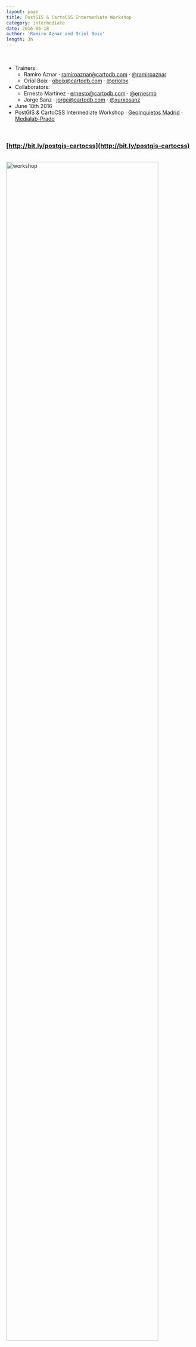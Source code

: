 ```yaml
---
layout: page
title: PostGIS & CartoCSS Intermediate Workshop
category: intermediate
date: 2016-06-18
author: 'Ramiro Aznar and Oriol Boix'
length: 3h
---
```


<br>

* Trainers:
  * Ramiro Aznar · ramiroaznar@cartodb.com · [@ramiroaznar](http://twitter.com/ramiroaznar)
  * Oriol Boix · oboix@cartodb.com · [@oriolbx](http://twitter.com/oriolbx)
* Collaborators:
  * Ernesto Martínez · ernesto@cartodb.com · [@ernesmb](http://twitter.com/ernesmb)
  * Jorge Sanz · jorge@cartodb.com · [@xurxosanz](http://twitter.com/xurxosanz)
* June 18th 2016
* PostGIS & CartoCSS Intermediate Workshop · [GeoInquietos Madrid](http://geoinquietos.org/grupos/madrid/) · [Medialab-Prado](http://medialab-prado.es/)

<br>

### [http://bit.ly/postgis-cartocss](http://bit.ly/postgis-cartocss)

<br>

<img src="../img/160618-cartocss/workshop.png" alt="workshop" height="auto" width="90%">

<br>

The PostGIS worshops is based on [the SIGLibre10 CartoDB Workshop](http://cartodb.github.io/training/intermediate/siglibre10-workshop.html). The CartoCSS workshop is also mainly based on the CartoDB Design Webinars conducted by Mamata Akella ([@mamatakella](http://twitter.com/mamatakella)) and Emilio García ([@piensaenpixel](http://twitter.com/piensaenpixel)):

* Part 1 - Airport Traffic Map: [slides](https://docs.google.com/presentation/d/1gFR-JFoIOQgsW3UlC_7jmf6Y2xivKMP9WzRY1gUhdJc/edit#slide=id.gf0137e96d_0_59) & [gist](https://gist.github.com/piensaenpixel/d4058de9781eb77ebc81#file-readme-md).
* Part 2 - Migration Map: [slides](https://docs.google.com/presentation/d/1e0P-BoUlxz1JcxKvF9Q4SE-PFuRs2NvMbPXI9L_AIOE/edit#slide=id.gf0137e96d_0_59) & [gist](https://gist.github.com/piensaenpixel/d7596c688dac980bde61886bc1a21869).

<br>

#### Map Academy, tutorials and other related online resources

* [**Map Academy** courses](https://academy.cartodb.com/):
  * [SQL and PostGIS in CartoDB](https://academy.cartodb.com/courses/sql-postgis/)
  * [Intro to Map Design](https://academy.cartodb.com/courses/design-for-beginners/)
  * [Academy Lite - CartoCSS](https://academy.cartodb.com/courses/academy-lite/cartocss/)
* [**Tutorials**](https://docs.cartodb.com/tutorials/):
  * [Using SQL to Project Your Map Using Albers Projection](https://docs.cartodb.com/tutorials/albers/)
  * [Style Map Based Values in your Table](https://docs.cartodb.com/tutorials/conditional_styling/)
* [**PostGIS Documentation**](http://postgis.net/documentation/)
* [**CartoCSS Documentation**](https://docs.cartodb.com/cartodb-platform/cartocss/)
* [Other online resources](https://github.com/ramiroaznar/intro-cartodb)

<br>

#### Further questions and troubleshooting

* Some questions could be already anwered at **[GIS Stack Exchange](gis.stackexchange.com/questions/tagged/cartodb)** `cartodb` tag.
* Email to **support@cartodb.com**.

<br>

### Contents

1. [Spatial Analysis with PostGIS](#postgis)
* [Datasets](#datasets)
* [Working with projections](#projections)
* [Changing map projections](#robinson)
* [Geometric relations](#geometric)
* [Proximity analysis](#proximity)
* [Geoprocessing](#geoprocessing)

2. [Cartographic Design with CartoCSS](#cartocss)
* [(Some) Design Principles](#design)
* [Styling with CartoCSS](#styling)
* [Let's get mapping!](#map)

<br>

----

## 1. Spatial Analysis with PostGIS <a name="postgis"></a>

### 1. 0. Datasets

These are the datasets we are going to use on our workshop. You'll find them all on our [Data Library](https://cartodb.com/data-library) and fit way well on a free account.

* **Populated Places** [`ne_10m_populated_places_simple`]: City and town points.
* **World Borders** [`world_borders`]: World countries borders.
* **Land** [`ne_50m_land`]: World emerged lands.
* **European countries** [`ne_adm0_europe`]: European countries geometries.


### 1. 1. Working with projections <a name="projections"></a>

#### `geometry` vs. `geography`

* **`Geometry`** uses a cartesian plane to measure and store features (CRS units):

    >The basis for the PostGIS `geometry` type is a plane. The shortest path between two points on the plane is a straight line. That means calculations on geometries (areas, distances, lengths, intersections, etc) can be calculated using cartesian mathematics and straight line vectors.

* **`Geography`** uses a sphere to measure and store features (Meters):

    >The basis for the PostGIS `geography` type is a sphere. The shortest path between two points on the sphere is a great circle arc. That means that calculations on geographies (areas, distances, lengths, intersections, etc) must be calculated on the sphere, using more complicated mathematics. For more accurate measurements, the calculations must take the actual spheroidal shape of the world into account, and the mathematics becomes very complicated indeed.

More about the `geography` type can be found [here](http://workshops.boundlessgeo.com/postgis-intro/geography.html) and [here](http://postgis.net/docs/manual-1.5/ch04.html#PostGIS_Geography).

<br>

![cart_vs_sph](../img/common/cartesian_spherical.jpg)

<br>

![LA-CDG](../img/common/lax_cdg.jpg)

_Source: [Boundless Postgis intro](http://workshops.boundlessgeo.com/postgis-intro)_

<br>

#### `the_geom` vs. `the_geom_webmercator`
* **`the_geom`** EPSG:4326. Unprojected coordinates in **decimal degrees** (Lon/Lat). WGS84 Spheroid.
* **`the_geom_webmercator`** EPSG:3857. UTM projected coordinates in **mercator units**. This is a conventional Coordinate Reference System, widely accepted as a 'de facto' standard in webmapping.

In CartoDB, **the_geom_webmercator column is the one we see represented in the map**. Know more about projections:

* In [this tutorial](http://docs.cartodb.com/tutorials/projections/).
* [Map Projections in Wikipedia](https://en.wikipedia.org/wiki/Map_projection).
* In [this CartoDB blog post](http://blog.cartodb.com/free-your-maps-web-mercator/).


### 1. 2. Changing map projections <a name="robinson"></a>

#### Accessing the **list of default projections** available in CartoDB:

```sql
SELECT
  *
FROM
  spatial_ref_sys
```

<br>

![srid](../img/common/srid.png)

<br>

#### Accessing the hidden **the_geom_webmercator** field:

```sql
SELECT
  the_geom_webmercator
FROM
  ne_50m_land
```

#### Adding **World Robinson** projection (ESPG:54030):

```sql
INSERT INTO spatial_ref_sys
  (srid, auth_name, auth_srid, proj4text, srtext) values (54030, 'EPSG', 54030,
'+proj=robin +datum=WGS84','PROJCS["World_Robinson",
    GEOGCS["GCS_WGS_1984",
        DATUM["WGS_1984",
            SPHEROID["WGS_1984",6378137,298.257223563]],
        PRIMEM["Greenwich",0],
        UNIT["Degree",0.017453292519943295]],
    PROJECTION["Robinson"],
    PARAMETER["False_Easting",0],
    PARAMETER["False_Northing",0],
    PARAMETER["Central_Meridian",0],
    UNIT["Meter",1],
    AUTHORITY["EPSG","54030"]]');
```

#### ST_Transform()

```sql
SELECT
  cartodb_id, ST_Transform(the_geom, 54030) AS the_geom_webmercator
FROM
  ne_50m_land
```

<br>

![robinson](../img/common/robinson.png)

<br>

_About [`ST_Transform`](http://postgis.net/docs/ST_Transform.html)._


### 1. 3 Geometric relations <a name="geometric"></a>

* Equals: [ST_Equals](http://postgis.net/docs/ST_Equals.html)
* Disjoint: [ST_Disjoint](http://postgis.net/docs/ST_Disjoint.html)
* Intersects: [ST_Intersects](http://postgis.org/docs/ST_Intersects.html)
* Touches: [ST_Touches](http://postgis.net/docs/ST_Touches.html)
* Crosses: [ST_Crosses](http://postgis.net/docs/ST_Crosses.html)
* Within: [ST_Within](http://postgis.net/docs/manual-1.4/ST_Within.html)
* Contains: [ST_Contains](http://postgis.net/docs/manual-1.4/ST_Contains.html)
* Overlaps: [ST_Overlaps](http://postgis.net/docs/manual-1.4/ST_Overlaps.html)

Examples:

<br>

![spatialrelations](../img/common/TopologicSpatialRelarions2.png)

_Source: [Wikipedia examples of spatial relations](https://en.wikipedia.org/wiki/DE-9IM)_

<br>

\***Important**: The geometric relations are very strict, make sure that the geometries that you will use are valid.
Use the valid functions of PostGIS to check if the geometries are valid or not.

_About [`ST_isValid`](http://postgis.net/docs/ST_IsValid.html),[`ST_MakeValid`](http://postgis.net/docs/ST_MakeValid.html),[`ST_isValidReason`](http://postgis.net/docs/ST_IsValidReason.html),[`ST_IsValidDetail`](http://postgis.net/docs/ST_IsValidDetail.html)._

#### Get the number of points inside a polygon

Using `GROUP BY`:

```sql
SELECT
  e.cartodb_id,
  e.admin,
  e.the_geom_webmercator,
  count(*) AS pp_count,
  sum(p.pop_max) as sum_pop
FROM
  ne_adm0_europe e
JOIN
  ne_10m_populated_places_simple p
ON
  ST_Intersects(p.the_geom, e.the_geom)
GROUP BY
  e.cartodb_id
```

Using `LATERAL`:

```sql
SELECT
  a.cartodb_id,
  a.admin AS name,
  a.the_geom_webmercator,
  counts.number_cities,
  to_char(counts.sum_pop,'999,999,999') as sum_pop --decimal separator
FROM
  ne_adm0_europe a
CROSS JOIN LATERAL
  (
    SELECT
      count(*) as number_cities,
      sum(pop_max) as sum_pop
    FROM
      ne_10m_populated_places_simple b
    WHERE
      ST_Intersects(a.the_geom, b.the_geom)
  ) AS counts
```
_About [Lateral JOIN](http://blog.heapanalytics.com/postgresqls-powerful-new-join-type-lateral)_

<br>

![intersects](../img/common/intersects.png)

<br>

### 1. 4 Proximity analysis <a name="proximity"></a>

#### ST_Distance

```sql
SELECT b.name, st_distance(a.the_geom_webmercator,b.the_geom_webmercator) as distancia
FROM
  ne_10m_populated_places_simple a,
  ne_10m_populated_places_simple b
WHERE
ST_distance(a.the_geom_webmercator,b.the_geom_webmercator) < 300000
  AND a.name = 'Madrid'
  AND a.cartodb_id != b.cartodb_id
ORDER BY st_distance(a.the_geom_webmercator,b.the_geom_webmercator)
```
Execution time: 8.344 ms

_About [`ST_Distance`](http://postgis.refractions.net/docs/ST_Distance.html)._

#### ST_Expand + ST_Distance

```sql
SELECT b.name, st_distance(a.the_geom_webmercator,b.the_geom_webmercator) as distancia
FROM
  ne_10m_populated_places_simple a,
  ne_10m_populated_places_simple b
WHERE
ST_Expand(a.the_geom_webmercator,300000) && b.the_geom_webmercator
AND
ST_distance(a.the_geom_webmercator,b.the_geom_webmercator) < 300000
  AND a.name = 'Madrid'
  AND a.cartodb_id != b.cartodb_id
ORDER BY st_distance(a.the_geom_webmercator,b.the_geom_webmercator)
```

Execution time: 3.452 ms

_About [`ST_Expand`](http://postgis.net/docs/ST_Expand.html)._

#### ST_DWithin

```sql
SELECT b.name,st_distance(a.the_geom_webmercator,b.the_geom_webmercator) as distancia
FROM
  ne_10m_populated_places_simple a,
  ne_10m_populated_places_simple b
WHERE
ST_DWithin(a.the_geom_webmercator,b.the_geom_webmercator,300000)
  AND a.name = 'Madrid'
  AND a.cartodb_id != b.cartodb_id
ORDER BY st_distance(a.the_geom_webmercator,b.the_geom_webmercator)
```
Execution time: 2.006 ms

_About [`ST_DWithin`](http://postgis.net/docs/ST_DWithin.html)._


### 1. 5 Geoprocessing <a name="geoprocessing"></a>

#### Create a **buffer** from points:

```sql
SELECT
  cartodb_id,
  name,
  ST_Transform(
    ST_Buffer(the_geom::geography, 50000)::geometry
    ,3857
  ) AS the_geom_webmercator
FROM
  ne_10m_populated_places_simple
WHERE
  name ilike 'madrid'
```

![buffer](../img/common/buffer.png)

_About [`ST_Buffer`](http://postgis.net/docs/ST_Buffer.html)._

---
**Note**: try to compute a Buffer on a place with high latitude and check the difference between using directly `the_geomwebmecator` and `the_geom::geography`
---

#### Get the **difference** between two geometries:

```sql
SELECT
  a.cartodb_id,
    ST_Difference(
        a.the_geom_webmercator,
        b.the_geom_webmercator
  ) AS the_geom_webmercator
FROM
  ne_50m_land a,
  ne_adm0_europe b
WHERE
  b.adm0_a3 like 'ESP'
```

![difference](../img/common/difference.png)

_About [`ST_Difference`](http://postgis.net/docs/ST_Difference.html)._

#### Create a **straight line** between two points:

```sql
SELECT
  ST_MakeLine(a.the_geom_webmercator,b.the_geom_webmercator) as the_geom_webmercator
FROM (SELECT * FROM ne_10m_populated_places_simple
    WHERE name ILIKE 'madrid') as a,
    (SELECT * FROM ne_10m_populated_places_simple
    WHERE name ILIKE 'barcelona'AND adm0name ILIKE 'spain') as b
```

![lines](../img/common/lines.png)

_About [`ST_MakeLine`](http://postgis.net/docs/ST_MakeLine.html)._

#### Create **great circles** between two points:

```sql
SELECT
  ST_Transform(
  ST_Segmentize(
      ST_Makeline(
        a.the_geom,
        b.the_geom
      )::geography,
      100000
  )::geometry,
  3857
  ) as the_geom_webmercator
FROM
  (SELECT * FROM ne_10m_populated_places_simple
  WHERE name ILIKE 'madrid') as a,
  (SELECT * FROM ne_10m_populated_places_simple
  WHERE name ILIKE 'new york') as b
```

![greatcircles](../img/common/greatcircles.png)

_About [Great Circles](http://blog.cartodb.com/jets-and-datelines/)._

#### Generating Grids with CDB functions

**Rectangular grid**

```sql
SELECT
  row_number() over () as cartodb_id,
  CDB_RectangleGrid(
    ST_Buffer(the_geom_webmercator,125000),
  250000,
  250000
  ) AS the_geom_webmercator
FROM
  ne_adm0_europe
WHERE
  adm0_a3 IN ('ITA','GBR')
```

![ADD IMAGE](../img/common/rect_grid.png)

_About [CDB_RectangleGrid](http://docs.cartodb.com/tips-and-tricks/cartodb-functions/#a-rectangle-grid)_

**Adaptative Hexagonal grid**

```sql
WITH grid AS
(SELECT
  row_number() over () as cartodb_id,
  CDB_HexagonGrid(
    ST_Buffer(the_geom_webmercator, 100000),
    100000
  ) AS the_geom_webmercator
FROM
  ne_adm0_europe
WHERE
  adm0_a3 IN ('ESP','ITA'))

SELECT
  grid.the_geom_webmercator,
  grid.cartodb_id
FROM
  grid, ne_adm0_europe a
WHERE
    ST_intersects(grid.the_geom_webmercator, a.the_geom_webmercator)
  AND a.adm0_a3 IN ('ESP','ITA')
```

![ADD IMAGE](../img/common/hex_grid.png)

_About [CDB_HexagonGrid](http://docs.cartodb.com/tips-and-tricks/cartodb-functions/#a-hexagon-grid)_

----

<br>

## 2. Cartographic Design with CartoCSS <a name="cartocss"></a>

### 2. 1. (Some) Design Principles <a name="design"></a>

[Slides](https://docs.google.com/presentation/d/1LbBIFPEWki58F2yRdbESTKGgm_sjnZRf9VV4odLGPlM/edit?usp=sharing)

<br>

<img src="../img/160618-cartocss/bone.png" alt="bone" height="auto" width="75%">

<br>

----

### 2. 2. Styling with CartoCSS <a name="styling"></a>

#### 2. 2. 1. CartoCSS best practices

While there are many ways to apply the same visual effects with CartoCSS properties, this section describes the most efficient and intuitive methods for structuring your CartoCSS syntax.

You can apply CartoCSS properties to the overall map style, or to specific map symbolizers (such as markers and points). Sometimes, applying properties to a symbolizer is not the most effective workflow for enhancing your overall map style. Other times, applying a style to the overall map is not rendered if there is no default value defined, and thus, not needed. For example, see how composite operations can be used for color blending, based on style or symbolizer.

When applying CartoCSS syntax, it helps to understand how values are applied to your map:

* The source is where the style is applied (either as a value or as a symbolizer property)

* The destination is the effect on the rest of the map, underneath the source

* Any layers that appear above the source are unaffected by the applied style and are rendered normally

* Typically, you apply CartoCSS properties to different layers on a map. You can add multiple styles and values for each layer

* Alternatively, you can apply CartoCSS by nesting categories and values. Categories contain multiple values listed under the same, single category using brackets `{ }`. This enables you visualize all of the styling elements applied to the overall map or to individual symbolizers, and avoid adding any redundant or unnecessary parameters. This is the suggested method if you are applying styles to a multi-scale map.

**Note**: Be mindful when applying styles to a map with multiple layers. Instead of applying an overall style to each map layer, apply the style to one layer on the map using this nested structure. For example, suppose you have a map with four layers, you can define zoom dependent styling as a nested value in one map layer. You do not have to go through each layer of the map to apply a zoom style. Using the nested structure allows you to apply all of the styling inside the brackets `{ }`. This is a more efficient method of applying overall map styling.

Search in the Data Library the `continents` dataset, connect it and disable the sync connection. Then run the following SQL query, visualize it and rename the map as `continents_centroids`:

```sql
SELECT 
  cartodb_id,
  name as continent,
  st_transform(st_centroid(the_geom),3857) as the_geom_webmercator
FROM 
  continents
```

Note how the CartoCSS syntax is structured:

##### CartoCSS syntax structured by @ values

<br>

<img src="../img/160618-cartocss/value.png" alt="value" height="auto" width="600px">

<br>

```css
@africa: #A6CEE3;
@antarctica: #1F78B4;
@asia: #B2DF8A;
@australia: #33A02C;
@europe: #FB9A99;
@northamerica: #E31A1C;
@oceania: #FDBF6F;
@southamerica:#FF7F00; 

#continents {
  marker-fill-opacity: 0.9;
  marker-line-color: #FFF;
  marker-line-width: 1;
  marker-width: 10;
  marker-allow-overlap: true;

  [continent="Africa"] {
   marker-fill: @africa;
  }
  [continent="Antarctica"] {
    marker-fill: @antarctica;
  }
  [continent="Asia"] {
    marker-fill: @asia;
  }
  [continent="Australia"] {
    marker-fill: @australia;
  }
  [continent="Europe"] {
    marker-fill: @europe;
  }
  [continent="North America"] {
    marker-fill: @northamerica;
  }
  [continent="Oceania"] {
    marker-fill: @oceania;
  }
  [continent="South America"] {
    marker-fill: @southamerica;
  }
}
```

##### CartoCSS syntax structured by styling over an already styled feature

<br>

<img src="../img/160618-cartocss/replicating.png" alt="replicating" height="auto" width="600px">

<br>

```css
#continents{
      marker-fill-opacity: 1;
      marker-line-color: #7fcdbb;
      marker-line-width: 1;
      marker-line-opacity: 0;
      marker-placement: point;
      marker-type: ellipse;
      marker-width: 4;
      marker-fill: #91e1d8;
      marker-allow-overlap: true;
    }
  #continets::point{
      marker-fill-opacity: 0.5;
      marker-line-color: #7fcdbb;
      marker-line-width: 1;
      marker-line-opacity: 1;
      marker-placement: point;
      marker-type: ellipse;
      marker-width: 12;
      marker-fill: #91e1d8;
      marker-allow-overlap: true;
    }
```

##### CartoCSS syntax structure to style layer labels

<br>

<img src="../img/160618-cartocss/labels.png" alt="labels" height="auto" width="600px">

<br>

```css
Map {
  buffer-size: 2000; /* Ensures that labels crossing tile boundaries are equally rendered in each tile. */
    }
#continents::labels {
  text-name: [continent];
  text-face-name: "Open Sans Bold";
  text-size: 12;
  text-fill: #FFFFFF;
  text-halo-fill: fadeout(#000000, 30%);
  text-halo-radius: 2;
  text-allow-overlap: true;
  text-placement: point;
  text-placement-type: simple;
  text-dy: 10;
    }
```

<br>

<iframe width="100%" height="520" frameborder="0" src="http://cartodb.github.io/labs-cdbfiddle/#https://team.cartodb.com/u/ramirocartodb/api/v2/viz/a3ec8052-271f-11e6-a8ac-0e31c9be1b51/viz.json" allowfullscreen webkitallowfullscreen mozallowfullscreen oallowfullscreen msallowfullscreen></iframe>

<br>

#### 2. 2. 2. CartoColors

[Labs-ColorScales](http://cartodb.github.io/labs-colorscales/#), an app to obtain CartoCSS palettes from a viz.json, a layer and a numeric field.

##### Sequential Palettes

<br>

<img src="../img/160618-cartocss/sequential.png" alt="sequential" height="520px" width="auto">

<br>

##### Qualitative Paletters

<br>

<iframe width='100%' height='520' frameborder='0' src='https://observatory.cartodb.com/viz/7f0e5b0a-f5d5-11e5-a140-0e5db1731f59/embed_map' allowfullscreen webkitallowfullscreen mozallowfullscreen oallowfullscreen msallowfullscreen></iframe>

<br>

##### Sequential + Qualitative Paletters

<br>

<iframe width='100%' height='520' frameborder='0' src='https://observatory.cartodb.com/viz/2efcbf5c-080a-11e6-ac50-0e31c9be1b51/embed_map' allowfullscreen webkitallowfullscreen mozallowfullscreen oallowfullscreen msallowfullscreen></iframe>

<br>

##### Diverging palettes

<br>

<img src="../img/160618-cartocss/diverging.png" alt="diverging" height="520px" width="auto">

<br>

#### 2. 2. 3. Turbo-Carto

[Next-Gen Styling for Data-Driven Maps](https://blog.cartodb.com/turbo-carto/), CartoCSS is alive!
[Bl.ock](http://bl.ocks.org/ramiroaznar/raw/9cf1f56b4af28e74df27830be8df67f1/)

<br>

<iframe width='100%' height='520' frameborder='0' src='https://cartodb.github.io/cartodb.js/examples/easy-turbo-carto.html' allowfullscreen webkitallowfullscreen mozallowfullscreen oallowfullscreen msallowfullscreen></iframe>

<br>

----

### 2. 3. Let's get mapping! <a name="map"></a>

#### 2. 3. 1. Make a custom basemap...

First, we will create a simple basemap that we can use to display the airport traffic information on top of.

##### Add the data 
 
* From your **Maps** dashboard, click on **NEW MAP**.
* In the **Add datasets** dialogue, search for "world borders" to find the `World Borders (High Definition)` dataset available in the CartoDB Library.
* Once located, click to highlight, and then click **CREATE MAP** which will sync the layer to your account from the CartoDB Library and also add it to our map.

##### Style the background  

The default basemap is Positron to change that, let's change the background color of the map. In the Editor choose "Change basemap" and change the default color to `#2e3c43`.

##### Style the countries  

To continue with the subtle theme for our basemap, we'll style the countries so they sit nicely with the background color of the map. First, let's rename the layer to "Basemap". Next, we'll open the styling Wizard and change the following properties:
  
```css
/** Basemap Style */

#basemap{
polygon-fill: #FFFFFF;
polygon-opacity: 0.5;
line-color: #FFF;
line-width: 0.25;
line-opacity: 0.1;
}
```

<br>

<iframe width="100%" height="520" frameborder="0" src="https://team.cartodb.com/u/ramirocartodb/viz/3b3cb8be-273e-11e6-9f49-0ea31932ec1d/embed_map" allowfullscreen webkitallowfullscreen mozallowfullscreen oallowfullscreen msallowfullscreen></iframe>

<br>
  
##### Give our Map a Title

Double click on the title and change it to "Airport Traffic".

<br>

#### 2. 3. 2. ...and then an airport traffic map!

  1. Add Layer with the traffic dataset ([here](https://team.cartodb.com/u/piensaenpixel/tables/airport_traffic/public))
  2. Rename as to **`Airports Points`**
  3. Style *point* layer:

      ```
      #airport_traffic{
        marker-fill-opacity: 0.6;
        marker-line-color: #3E7BB6;
        marker-line-width: 0.20;
        marker-line-opacity: 0;
        marker-placement: point;
        marker-multi-policy: largest;
        marker-type: ellipse;
        marker-fill: #FFFFFF;
        marker-allow-overlap: true;
        marker-clip: false;
      }
      ```
  4. For more context we are going to style this layer depends the *number of users*:

      ```
      #airport_traffic [ users <= 249143] {
         marker-width: 6.0;
      }
      #airport_traffic [ users <= 35019] {
         marker-width: 5.4;
      }
      #airport_traffic [ users <= 22640] {
         marker-width: 4.9;
      }
      #airport_traffic [ users <= 16512] {
         marker-width: 4.3;
      }
      #airport_traffic [ users <= 12334] {
         marker-width: 3.8;
      }
      #airport_traffic [ users <= 9051.5] {
         marker-width: 3.2;
      }
      #airport_traffic [ users <= 6472] {
         marker-width: 2.7;
      }
      #airport_traffic [ users <= 4445] {
         marker-width: 2.1;
      }
      #airport_traffic [ users <= 2752] {
         marker-width: 1.6;
      }
      #airport_traffic [ users <= 1266] {
         marker-width: 1.0;
      }
      ```

  5. Add layer with the same dataset
  6. Rename as **`Airports Routes`**
  7. Now we need connect both cities (the_geom to the_geom_1), we convert points in line. We need use this simple SQL:

     ```
      SELECT cartodb_id, users, field_4,
        ST_TRANSFORM(
          ST_MakeLine(the_geom, the_geom_1),3857
        ) AS the_geom_webmercator
        FROM airport_traffic WHERE field_4 = 'Q3'
     ```
  8. We style the *lines*:

     ```
        #airport_traffic {
          polygon-opacity: 0;
          line-color: #5CA2D1;
          line-width: .25;
          line-opacity: 1;
        }
     ```

  9. If you like we could style the line depends the *number of users*:

     ```
        #airport_traffic [ users <= 229457] {
          line-opacity: 0.40;
        }
        #airport_traffic [ users <= 26186] {
          line-opacity: 0.35;
        }
        #airport_traffic [ users <= 15551] {
          line-opacity: 0.30;
        }
        #airport_traffic [ users <= 10161] {
          line-opacity: 0.25;
        }
        #airport_traffic [ users <= 6115] {
          line-opacity: 0.20;
        }
        #airport_traffic [ users <= 3320] {
          line-opacity: 0.15;
        }
        #airport_traffic [ users <= 1245] {
          line-opacity: .1;
        }
     ```
  10. Change the order of the layers, put the airports point on the top

  11. Add title and customize legends


#### Publish the final map

<br>

<iframe width='100%' height='520' frameborder='0' src='https://team.cartodb.com/u/piensaenpixel/viz/c4eee79a-f59c-11e5-a898-0ea31932ec1d/embed_map' allowfullscreen webkitallowfullscreen mozallowfullscreen oallowfullscreen msallowfullscreen></iframe>

<br>

You can take a look [this blog post](http://blog.cartodb.com/jets-and-datelines/) about how to draw great circles instead of lines:

<br>

<iframe width='100%' height='520' frameborder='0' src='https://team.cartodb.com/u/piensaenpixel/viz/81b0a7ea-bee5-11e5-8a91-0ecfd53eb7d3/embed_map' allowfullscreen webkitallowfullscreen mozallowfullscreen oallowfullscreen msallowfullscreen></iframe>

<br>

----
